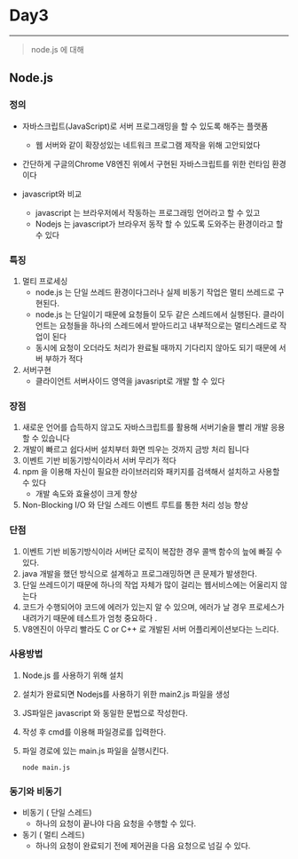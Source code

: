 # Day3

---

> node.js 에 대해

## Node.js 

### 정의

- 자바스크립트(JavaScript)로 서버 프로그래밍을 할 수 있도록 해주는 플랫폼
  - 웹 서버와 같이 확장성있는 네트워크 프로그램 제작을 위해 고안되었다

- 간단하게 구글의Chrome V8엔진 위에서 구현된 자바스크립트를 위한 런타임 환경이다
- javascript와 비교
  - javascript 는 브라우저에서 작동하는 프로그래밍 언어라고 할 수 있고
  - Nodejs 는 javascript가 브라우저 동작 할 수 있도록 도와주는 환경이라고 할 수 있다

### 특징

1. 멀티 프로세싱
   - node.js 는 단일 쓰레드 환경이다그러나 실제 비동기 작업은 멀티 쓰레드로 구현된다.
   - node.js 는 단일이기 때문에 요청들이 모두 같은 스레드에서 실행된다. 클라이언트는 요청들을 하나의 스레드에서 받아드리고 내부적으로는 멀티스레드로 작업이 된다
   - 동시에 요청이 오더라도 처리가 완료될 때까지 기다리지 않아도 되기 때문에 서버 부하가 적다
2. 서버구현 
   - 클라이언트 서버사이드 영역을 javasript로 개발 할 수 있다

### 장점

1. 새로운 언어를 습득하지 않고도 자바스크립트를 활용해 서버기술을 빨리 개발 응용할 수 있습니다
2. 개발이 빠르고 쉽다서버 설치부터 화면 띄우는 것까지 금방 처리 됩니다
3. 이벤트 기반 비동기방식이라서 서버 무리가 적다
4. npm 을 이용해 자신이 필요한 라이브러리와 패키지를 검색해서 설치하고 사용할 수 있다
   - 개발 속도와 효율성이 크게 향상
5. Non-Blocking I/O 와 단일 스레드 이벤트 루트를 통한 처리 성능 향상 

### 단점

1. 이벤트 기반 비동기방식이라 서버단 로직이 복잡한 경우 콜백 함수의 늪에 빠질 수 있다. 
2. java 개발을 했던 방식으로 설계하고 프로그래밍하면 큰 문제가 발생한다. 
3. 단일 쓰레드이기 때문에 하나의 작업 자체가 많이 걸리는 웹서비스에는 어울리지 않는다 
4. 코드가 수행되어야 코드에 에러가 있는지 알 수 있으며, 에러가 날 경우 프로세스가 내려가기 때문에 테스트가 엄청 중요하다 .
5. V8엔진이 아무리 빨라도 C or C++ 로 개발된 서버 어플리케이션보다는 느리다. 

### 사용방법

1. Node.js 를 사용하기 위해 설치

2. 설치가 완료되면 Nodejs를 사용하기 위한 main2.js 파일을 생성

3. JS파일은 javascript 와 동일한 문법으로 작성한다. 

4. 작성 후 cmd를 이용해 파일경로를 입력한다. 

5. 파일 경로에 있는 main.js 파일을 실행시킨다. 

   ```
   node main.js
   ```

### 동기와 비동기

- 비동기 ( 단일 스레드)
  - 하나의 요청이 끝나야 다음 요청을 수행할 수 있다. 
- 동기 ( 멀티 스레드)
  - 하나의 요청이 완료되기 전에 제어권을 다음 요청으로 넘길 수 있다. 
